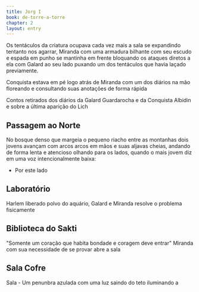 ```yaml
---
title: Jorg I 
book: de-torre-a-torre
chapter: 2
layout: entry
---
```


Os tentáculos da criatura ocupava cada vez mais a sala se expandindo tentanto nos agarrar, Miranda com uma armadura bilhante com seu escudo e espada em punho se mantinha em frente bloquando os ataques diretos a ela com Galard ao seu lado puxando um dos tentáculos que havia laçado previamente.

Conquista estava em pé logo atrás de Miranda com um dos diários na mão floreando e consultando suas anotações de forma rápida 

Contos retirados dos diários da Galard Guardarocha e da Conquista Albidin e sobre a última aparição do Lich

## Passagem ao Norte

No bosque denso que margeia o pequeno riacho entre as montanhas dois jovens avançam com arcos arcos em mãos e suas aljavas cheias, andando de forma lenta e atencioso olhando para os lados, quando o mais jovem diz em uma voz intencionalmente baixa:

- Por este lado

## Laboratório

Harlem liberado polvo do aquário, Galard e Miranda resolve o problema fisicamente

## Biblioteca do Sakti

"Somente um coração que habita bondade e coragem deve entrar"
Miranda com sua necessidade de se provar abre a sala

## Sala Cofre

Sala - Um penunbra azulada com uma luz saindo do teto iluminando a
